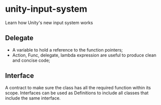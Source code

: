 # unity-input-system

Learn how Unity's new input system works

## Delegate

- A variable to hold a reference to the function pointers;
- Action, Func, delegate, lambda expression are useful to produce clean and concise code;

## Interface

A contract to make sure the class has all the required function within its scope.
Interfaces can be used as Definitions to include all classes that include the same interface.

